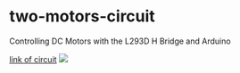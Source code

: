 # two-motors-circuit
Controlling DC Motors with the L293D H Bridge and Arduino

[link of circuit](https://www.tinkercad.com/things/5jG39NuzwPc)
![](https://i.imgur.com/AcrTMF3.jpg)
